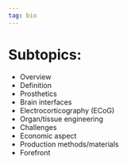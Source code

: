 ```yaml
---
tag: bio
---
```

# Subtopics:
- Overview
- Definition
- Prosthetics
- Brain interfaces
- Electrocorticography (ECoG)
- Organ/tissue engineering
- Challenges
- Economic aspect
- Production methods/materials
- Forefront